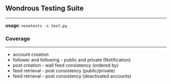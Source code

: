 ## Wondrous Testing Suite
---------------------------

**usage**: `nosetests -s test.py`


### Coverage
---------------------------


* account creation
* follower and following - public and private (Notification)
* post creation - wall feed consistency (ordered by)
* feed retrieval - post consistency (public/private)
* feed retrieval - post consistency (deactivated accounts)
